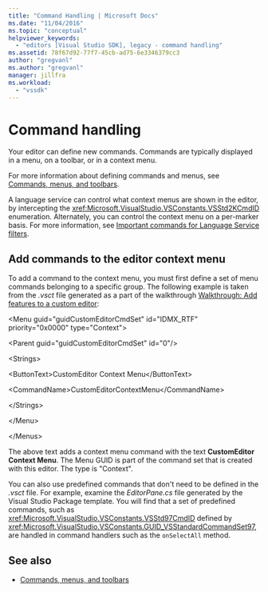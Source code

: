 ```yaml
---
title: "Command Handling | Microsoft Docs"
ms.date: "11/04/2016"
ms.topic: "conceptual"
helpviewer_keywords:
  - "editors [Visual Studio SDK], legacy - command handling"
ms.assetid: 78f67d92-77f7-45cb-ad75-6e3346379cc3
author: "gregvanl"
ms.author: "gregvanl"
manager: jillfra
ms.workload:
  - "vssdk"
---
```

# Command handling
Your editor can define new commands. Commands are typically displayed in a menu, on a toolbar, or in a context menu.

 For more information about defining commands and menus, see [Commands, menus, and toolbars](../extensibility/internals/commands-menus-and-toolbars.md).

 A language service can control what context menus are shown in the editor, by intercepting the <xref:Microsoft.VisualStudio.VSConstants.VSStd2KCmdID> enumeration. Alternately, you can control the context menu on a per-marker basis. For more information, see [Important commands for Language Service filters](../extensibility/internals/important-commands-for-language-service-filters.md).

## Add commands to the editor context menu
 To add a command to the context menu, you must first define a set of menu commands belonging to a specific group. The following example is taken from the *.vsct* file generated as a part of the walkthrough [Walkthrough: Add features to a custom editor](../extensibility/walkthrough-adding-features-to-a-custom-editor.md):

 \<Menu guid="guidCustomEditorCmdSet" id="IDMX_RTF" priority="0x0000" type="Context">

 \<Parent guid="guidCustomEditorCmdSet" id="0"/>

 \<Strings>

 \<ButtonText>CustomEditor Context Menu\</ButtonText>

 \<CommandName>CustomEditorContextMenu\</CommandName>

 \</Strings>

 \</Menu>

 \</Menus>

 The above text adds a context menu command with the text **CustomEditor Context Menu**. The Menu GUID is part of the command set that is created with this editor. The type is "Context".

 You can also use predefined commands that don't need to be defined in the *.vsct* file. For example, examine the *EditorPane.cs* file generated by the Visual Studio Package template. You will find that a set of predefined commands, such as <xref:Microsoft.VisualStudio.VSConstants.VSStd97CmdID> defined by <xref:Microsoft.VisualStudio.VSConstants.GUID_VSStandardCommandSet97>, are handled in command handlers such as the `onSelectAll` method.

## See also
- [Commands, menus, and toolbars](../extensibility/internals/commands-menus-and-toolbars.md)